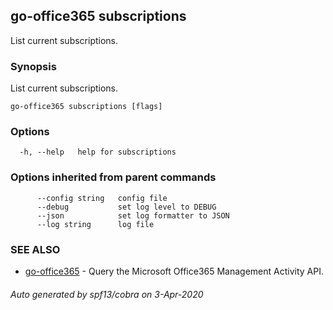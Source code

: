 ## go-office365 subscriptions

List current subscriptions.

### Synopsis

List current subscriptions.

```
go-office365 subscriptions [flags]
```

### Options

```
  -h, --help   help for subscriptions
```

### Options inherited from parent commands

```
      --config string   config file
      --debug           set log level to DEBUG
      --json            set log formatter to JSON
      --log string      log file
```

### SEE ALSO

* [go-office365](go-office365.md)	 - Query the Microsoft Office365 Management Activity API.

###### Auto generated by spf13/cobra on 3-Apr-2020
